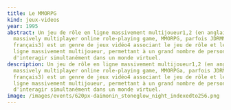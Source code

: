 ```yaml
---
title: Le MMORPG
kind: jeux-videos
year: 1995
abstract: Un jeu de rôle en ligne massivement multijoueur1,2 (en anglais,
  massively multiplayer online role-playing game, MMORPG, parfois JDRMM en
  français3) est un genre de jeux vidéo4 associant le jeu de rôle et le jeu en
  ligne massivement multijoueur, permettant à un grand nombre de personnes
  d'interagir simultanément dans un monde virtuel.
description: Un jeu de rôle en ligne massivement multijoueur1,2 (en anglais,
  massively multiplayer online role-playing game, MMORPGa, parfois JDRMM en
  français3) est un genre de jeux vidéo4 associant le jeu de rôle et le jeu en
  ligne massivement multijoueur, permettant à un grand nombre de personnes
  d'interagir simultanément dans un monde virtuel.
image: /images/events/620px-daimonin_stoneglow_night_indexedto256.png
---
```

